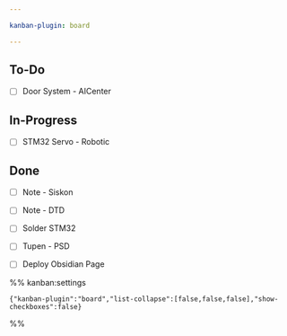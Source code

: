 ```yaml
---

kanban-plugin: board

---
```


## To-Do

- [ ] Door System - AICenter


## In-Progress

- [ ] STM32 Servo - Robotic


## Done

- [ ] Note - Siskon
- [ ] Note - DTD
- [ ] Solder STM32
- [ ] Tupen - PSD
- [ ] Deploy Obsidian Page




%% kanban:settings
```
{"kanban-plugin":"board","list-collapse":[false,false,false],"show-checkboxes":false}
```
%%